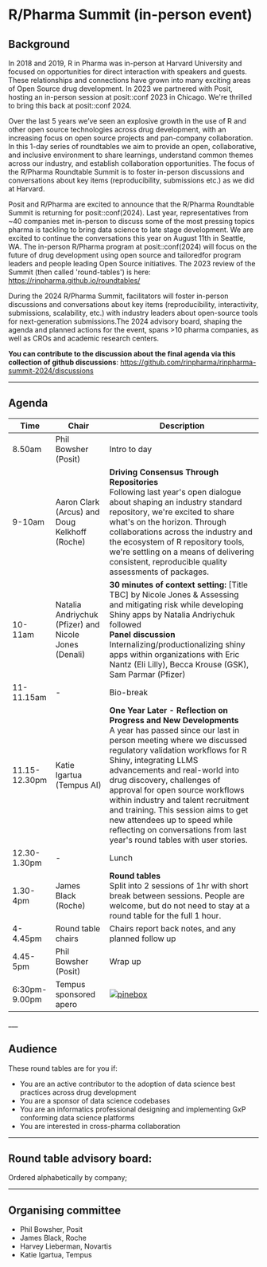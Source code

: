 # R/Pharma Summit (in-person event)

## Background

In 2018 and 2019, R in Pharma was in-person at Harvard University and focused on opportunities for direct interaction with speakers and guests. These relationships and connections have grown into many exciting areas of Open Source drug development. In 2023 we partnered with Posit, hosting an in-person session at posit::conf 2023 in Chicago. We're thrilled to bring this back at posit::conf 2024.

Over the last 5 years we’ve seen an explosive growth in the use of R and other open source technologies across drug development, with an increasing focus on open source projects and pan-company collaboration. In this 1-day series of roundtables we aim to provide an open, collaborative, and inclusive environment to share learnings, understand common themes across our industry, and establish collaboration opportunities. The focus of the R/Pharma Roundtable Summit is to foster in-person discussions and conversations about key items (reproducibility, submissions etc.) as we did at Harvard.

Posit and R/Pharma are excited to announce that the R/Pharma Roundtable Summit is returning for posit::conf(2024). Last year, representatives from ~40 companies met in-person to discuss some of the most pressing topics pharma is tackling to bring data science to late stage development. We are excited to continue the conversations this year on August 11th in Seattle, WA. The in-person R/Pharma program at posit::conf(2024) will focus on the future of drug development using open source and tailoredfor program leaders and people leading Open Source initiatives. The 2023 review of the Summit (then called 'round-tables') is here: https://rinpharma.github.io/roundtables/

During the 2024 R/Pharma Summit, facilitators will foster in-person discussions and conversations about key items (reproducibility, interactivity, submissions, scalability, etc.) with industry leaders about open-source tools for next-generation submissions.The 2024 advisory board, shaping the agenda and planned actions for the event, spans >10 pharma companies, as well as CROs and academic research centers.

**You can contribute to the discussion about the final agenda via this collection of github discussions**: https://github.com/rinpharma/rinpharma-summit-2024/discussions

___

## Agenda

<markdown-accessiblity-table><table>
<thead>
  <tr>
    <th>Time</th>
    <th>Chair</th>
    <th>Description</th>
  </tr>
</thead>
<tbody>
<tr>
  <td>8.50am</td>
  <td>Phil Bowsher (Posit)</td>
  <td>Intro to day</td>
</tr>
<tr>
  <td>9-10am</td>
  <td>Aaron Clark (Arcus) and Doug Kelkhoff (Roche)</td>
  <td><strong>Driving Consensus Through Repositories</strong> <br> Following last year's open dialogue about shaping an industry standard repository, we're excited to share what's on the horizon. Through collaborations across the industry and the ecosystem of R repository tools, we're settling on a means of delivering consistent, reproducible quality assessments of packages.</td>
</tr>
<tr>
  <td>10-11am</td>
  <td>Natalia Andriychuk (Pfizer) and Nicole Jones (Denali)</td>
  <td><strong>30 minutes of context setting:</strong> [Title TBC] by Nicole Jones & Assessing and mitigating risk while developing Shiny apps by Natalia Andriychuk followed <br> <strong>Panel discussion</strong> Internalizing/productionalizing shiny apps within organizations with Eric Nantz (Eli Lilly), Becca Krouse (GSK), Sam Parmar (Pfizer)  </td>
</tr>
<tr>
  <td>11-11.15am</td>
  <td>-</td>
  <td>Bio-break</td>
</tr>
<tr>
  <td>11.15-12.30pm</td>
  <td>Katie Igartua (Tempus AI)</td>
  <td><strong>One Year Later - Reflection on Progress and New Developments</strong>  <br> A year has passed since our last in person meeting where we discussed regulatory validation workflows for R Shiny, integrating LLMS advancements and real-world into drug discovery, challenges of approval for open source workflows within industry and talent recruitment and training. This session aims to get new attendees up to speed while reflecting on conversations from last year's round tables with user stories.</td>
</tr>
<tr>
  <td>12.30-1.30pm</td>
  <td>-</td>
  <td>Lunch</td>
</tr>
<tr>
  <td>1.30-4pm</td>
  <td>James Black (Roche)</td>
  <td><strong>Round tables</strong> <br> Split into 2 sessions of 1hr with short break between sessions. People are welcome, but do not need to stay at a round table for the full 1 hour.</td>
</tr>
<tr>
  <td>4-4.45pm</td>
  <td>Round table chairs</td>
  <td>Chairs report back notes, and any planned follow up</td>
</tr>
<tr>
  <td>4.45-5pm</td>
  <td>Phil Bowsher (Posit)</td>
  <td>Wrap up</td>
</tr>
<tr>
  <td>6:30pm-9.00pm</td>
  <td>Tempus sponsored apero</td>
  <td><a target="_blank" rel="noopener noreferrer" href="https://github.com/rinpharma/rinpharma-summit-2024/assets/2760096/c4ca8802-4881-4250-b8fb-e22cedc48120"><img src="https://github.com/rinpharma/rinpharma-summit-2024/assets/2760096/c4ca8802-4881-4250-b8fb-e22cedc48120" alt="pinebox" style="max-width: 100%;"></a></td>
</tr>
</tbody>
</table></markdown-accessiblity-table>
___

## Audience

These round tables are for you if:

- You are an active contributor to the adoption of data science best practices across drug development
- You are a sponsor of data science codebases
- You are an informatics professional designing and implementing GxP conforming data science platforms 
- You are interested in cross-pharma collaboration

___

## Round table advisory board: 

Ordered alphabetically by company;

___

## Organising committee

- Phil Bowsher, Posit
- James Black, Roche
- Harvey Lieberman, Novartis
- Katie Igartua, Tempus



